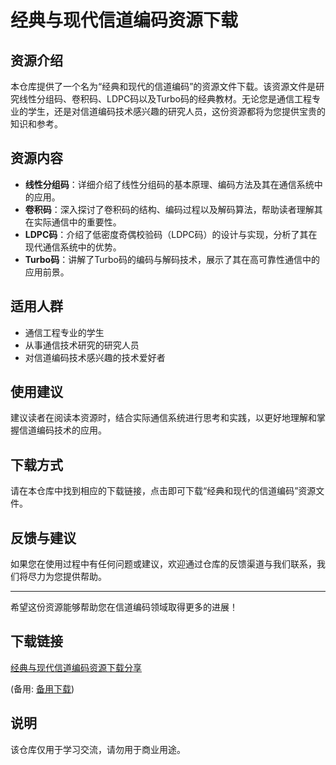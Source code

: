 # 经典与现代信道编码资源下载

## 资源介绍

本仓库提供了一个名为“经典和现代的信道编码”的资源文件下载。该资源文件是研究线性分组码、卷积码、LDPC码以及Turbo码的经典教材。无论您是通信工程专业的学生，还是对信道编码技术感兴趣的研究人员，这份资源都将为您提供宝贵的知识和参考。

## 资源内容

- **线性分组码**：详细介绍了线性分组码的基本原理、编码方法及其在通信系统中的应用。
- **卷积码**：深入探讨了卷积码的结构、编码过程以及解码算法，帮助读者理解其在实际通信中的重要性。
- **LDPC码**：介绍了低密度奇偶校验码（LDPC码）的设计与实现，分析了其在现代通信系统中的优势。
- **Turbo码**：讲解了Turbo码的编码与解码技术，展示了其在高可靠性通信中的应用前景。

## 适用人群

- 通信工程专业的学生
- 从事通信技术研究的研究人员
- 对信道编码技术感兴趣的技术爱好者

## 使用建议

建议读者在阅读本资源时，结合实际通信系统进行思考和实践，以更好地理解和掌握信道编码技术的应用。

## 下载方式

请在本仓库中找到相应的下载链接，点击即可下载“经典和现代的信道编码”资源文件。

## 反馈与建议

如果您在使用过程中有任何问题或建议，欢迎通过仓库的反馈渠道与我们联系，我们将尽力为您提供帮助。

---

希望这份资源能够帮助您在信道编码领域取得更多的进展！

## 下载链接
[经典与现代信道编码资源下载分享](https://pan.quark.cn/s/e958c608048d) 

(备用: [备用下载](https://pan.baidu.com/s/1YbVZmAkmy9F8XkQMha6cFQ?pwd=1234))

## 说明

该仓库仅用于学习交流，请勿用于商业用途。
